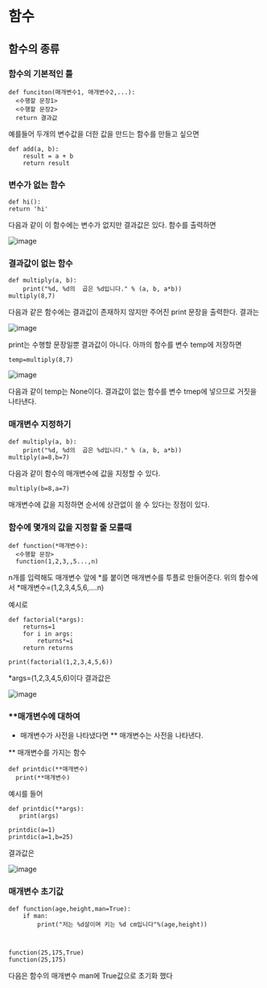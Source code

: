 # 함수

## 함수의 종류

### 함수의 기본적인 틀
```
def funciton(매개변수1, 매개변수2,...):
  <수행할 문장1>
  <수행할 문장2>
  return 결과값
```
예를들어 두개의 변수값을 더한 값을 만드는 함수를 만들고 싶으면
```
def add(a, b): 
    result = a + b 
    return result
```

### 변수가 없는 함수

```
def hi():
return 'hi'

```
다음과 같이 이 함수에는 변수가 없지만 결과값은 있다. 함수를 출력하면

![image](https://user-images.githubusercontent.com/100903674/192299167-4f29e3f0-b2ba-41a9-9500-fd18c445c307.png)

### 결과값이 없는 함수

```
def multiply(a, b): 
    print("%d, %d의  곱은 %d입니다." % (a, b, a*b))
multiply(8,7)

```
다음과 같은 함수에는 결과값이 존재하지 않지만 주어진 print 문장을 출력한다. 결과는

![image](https://user-images.githubusercontent.com/100903674/192300023-be6718b9-aaa9-461b-8c58-ca4e9e3f5d49.png)

print는 수행할 문장일뿐 결과값이 아니다. 아까의 함수를 변수 temp에 저장하면
```
temp=multiply(8,7)
```

![image](https://user-images.githubusercontent.com/100903674/192300672-df82c073-2f11-48f8-bccf-86b0fd540b70.png)

다음과 같이 temp는 None이다. 결과값이 없는 함수를 변수  tmep에 넣으므로 거짓을 나타낸다.
### 매개변수 지정하기
```
def multiply(a, b): 
    print("%d, %d의  곱은 %d입니다." % (a, b, a*b))
multiply(a=8,b=7)

```


다음과 같이 함수의 매개변수에 값을 지정할 수 있다.

```
multiply(b=8,a=7)
```
매개변수에 값을 지정하면 순서에 상관없이 쓸 수 있다는 장점이 있다.

### 함수에 몇개의 값을 지정할 줄 모를때
```
def function(*매개변수):
  <수행할 문장>
  function(1,2,3,,5...,n)
```
n개를 입력해도 매개변수 앞에 *를 붙이면 매개변수를 투플로 만들어준다. 위의 함수에서 *매개변수=(1,2,3,4,5,6,....n)

예시로
```
def factorial(*args):
    returns=1
    for i in args:
        returns*=i
    return returns

print(factorial(1,2,3,4,5,6))

```


*args=(1,2,3,4,5,6)이다
결과값은 

![image](https://user-images.githubusercontent.com/100903674/192311574-cec041e9-13ad-47d0-a312-5ebc050c8543.png)

### **매개변수에 대하여

* 매개변수가 사전을 나타냈다면 ** 매개변수는 사전을 나타낸다.

** 매개변수를 가지는 함수
```
def printdic(**매개변수)
  print(**매개변수)
```
예시를 들어
```
def printdic(**args):
   print(args)

printdic(a=1)
printdic(a=1,b=25)
```

결과값은

![image](https://user-images.githubusercontent.com/100903674/192312929-95035a61-c571-4bb3-9060-1257b3a8af9f.png)



### 매개변수 초기값 
```
def function(age,height,man=True):
    if man:
        print("저는 %d살이며 키는 %d cm입니다"%(age,height))
   


function(25,175,True)
function(25,175)

```
다음은 함수의 매개변수 man에 True값으로 초기화 했다 

